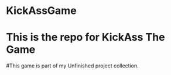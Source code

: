# KickAssGame
# This is the repo for KickAss The Game

#This game is part of my Unfinished project collection.
